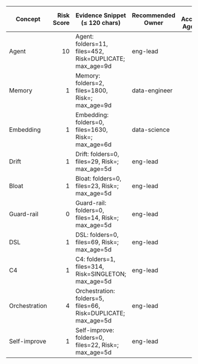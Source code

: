 | Concept | Risk Score | Evidence Snippet (≤ 120 chars) | Recommended Owner | Max Acceptable Age (days) |
|---|---:|---|---|---:|
| Agent | 10 | Agent: folders=11, files=452, Risk=DUPLICATE; max_age=9d | eng-lead | 30 |
| Memory | 1 | Memory: folders=2, files=1800, Risk=; max_age=9d | data-engineer | 30 |
| Embedding | 1 | Embedding: folders=0, files=1630, Risk=; max_age=6d | data-science | 30 |
| Drift | 1 | Drift: folders=0, files=29, Risk=; max_age=5d | eng-lead | 30 |
| Bloat | 1 | Bloat: folders=0, files=23, Risk=; max_age=5d | eng-lead | 30 |
| Guard-rail | 0 | Guard-rail: folders=0, files=14, Risk=; max_age=5d | eng-lead | 30 |
| DSL | 1 | DSL: folders=0, files=69, Risk=; max_age=5d | eng-lead | 30 |
| C4 | 1 | C4: folders=1, files=314, Risk=SINGLETON; max_age=5d | eng-lead | 30 |
| Orchestration | 4 | Orchestration: folders=5, files=66, Risk=DUPLICATE; max_age=5d | eng-lead | 30 |
| Self-improve | 1 | Self-improve: folders=0, files=22, Risk=; max_age=5d | eng-lead | 30 |
